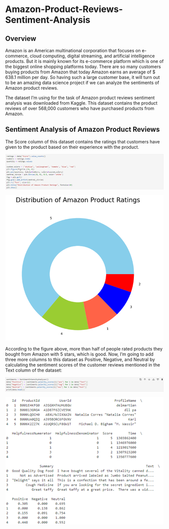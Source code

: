 # Amazon-Product-Reviews-Sentiment-Analysis

## Overview

Amazon is an American multinational corporation that focuses on e-commerce, cloud computing, digital streaming, and artificial intelligence products. But it is mainly known for its e-commerce platform which is one of the biggest online shopping platforms today. There are so many customers buying products from Amazon that today Amazon earns an average of $ 638.1 million per day. So having such a large customer base, it will turn out to be an amazing data science project if we can analyze the sentiments of Amazon product reviews.

The dataset I’m using for the task of Amazon product reviews sentiment analysis was downloaded from Kaggle. This dataset contains the product reviews of over 568,000 customers who have purchased products from Amazon.

## Sentiment Analysis of Amazon Product Reviews

The Score column of this dataset contains the ratings that customers have given to the product based on their experience with the product.

![Sentiment-code](resources/sentiment-code.png)

![Sentiment-viz](resources/sentiment-viz.png)

According to the figure above, more than half of people rated products they bought from Amazon with 5 stars, which is good. Now, I’m going to add three more columns to this dataset as Positive, Negative, and Neutral by calculating the sentiment scores of the customer reviews mentioned in the Text column of the dataset:

![Sentiment-score-code](resources/senti-score-code.png)

![Senti-score-op](resources/senti-score-op.png)
